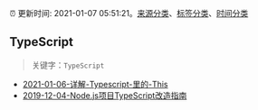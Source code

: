 :alarm_clock: 更新时间: 2021-01-07 05:51:21。[来源分类](../README.md)、[标签分类](../TAGS.md)、[时间分类](../TIMELINE.md)

## TypeScript


> 关键字：`TypeScript`



- [2021-01-06-详解-Typescript-里的-This](https://juejin.im/post/6914853359350448142) 
- [2019-12-04-Node.js项目TypeScript改造指南](https://juejin.im/post/5de4867f51882573135415dd) 